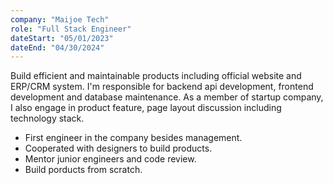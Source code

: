 ```yaml
---
company: "Maijoe Tech"
role: "Full Stack Engineer"
dateStart: "05/01/2023"
dateEnd: "04/30/2024"
---
```


Build efficient and maintainable products including official website and ERP/CRM system.
I'm responsible for backend api development, frontend development and database maintenance.
As a member of startup company, I also engage in product feature, page layout discussion including technology stack.

- First engineer in the company besides management.
- Cooperated with designers to build products.
- Mentor junior engineers and code review.
- Build porducts from scratch.
